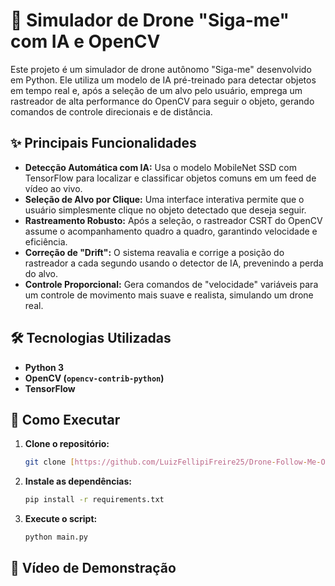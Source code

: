 # 🤖 Simulador de Drone "Siga-me" com IA e OpenCV


Este projeto é um simulador de drone autônomo "Siga-me" desenvolvido em Python. Ele utiliza um modelo de IA pré-treinado para detectar objetos em tempo real e, após a seleção de um alvo pelo usuário, emprega um rastreador de alta performance do OpenCV para seguir o objeto, gerando comandos de controle direcionais e de distância.

## ✨ Principais Funcionalidades

-   **Detecção Automática com IA:** Usa o modelo MobileNet SSD com TensorFlow para localizar e classificar objetos comuns em um feed de vídeo ao vivo.
-   **Seleção de Alvo por Clique:** Uma interface interativa permite que o usuário simplesmente clique no objeto detectado que deseja seguir.
-   **Rastreamento Robusto:** Após a seleção, o rastreador CSRT do OpenCV assume o acompanhamento quadro a quadro, garantindo velocidade e eficiência.
-   **Correção de "Drift":** O sistema reavalia e corrige a posição do rastreador a cada segundo usando o detector de IA, prevenindo a perda do alvo.
-   **Controle Proporcional:** Gera comandos de "velocidade" variáveis para um controle de movimento mais suave e realista, simulando um drone real.

## 🛠️ Tecnologias Utilizadas

-   **Python 3**
-   **OpenCV (`opencv-contrib-python`)**
-   **TensorFlow**

## 🚀 Como Executar

1.  **Clone o repositório:**
    ```bash
    git clone [https://github.com/LuizFellipiFreire25/Drone-Follow-Me-OpenCV]
    ```

2.  **Instale as dependências:**
    ```bash
    pip install -r requirements.txt
    ```

3.  **Execute o script:**
    ```bash
    python main.py
    ```

## 🎥 Vídeo de Demonstração

